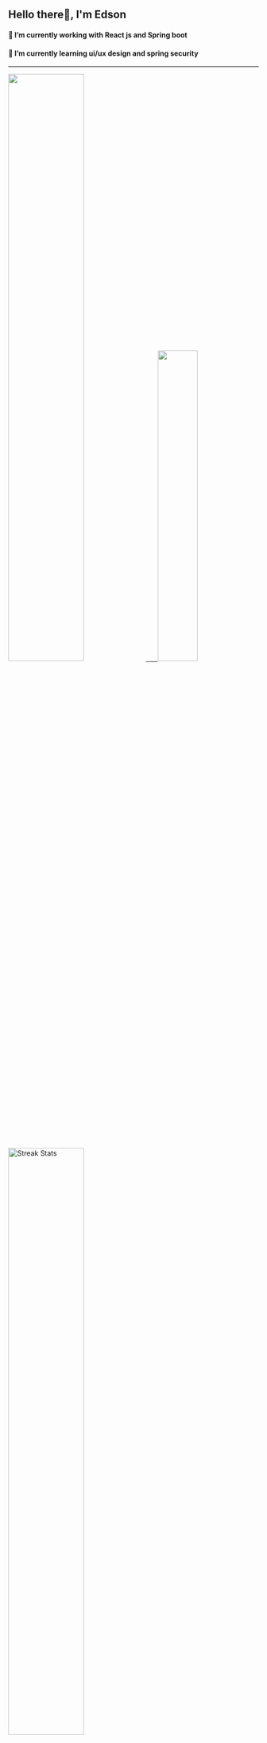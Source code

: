 
## Hello there👋, I'm Edson 

#### 🔭 I’m currently working with React js and Spring boot 
#### 🌱 I’m currently learning ui/ux design and spring security
---
    
  

 <p align="left">
  <a href="https://github.com/EdsonNhancale">
  <img width=55% src="https://github-readme-stats.vercel.app/api?username=EdsonNhancale&show_icons=true&theme=dracula&include_all_commits=true&count_private=true"/>&nbsp;&nbsp;&nbsp;&nbsp;&nbsp;
  <img  width=40% src="https://github-readme-stats.vercel.app/api/top-langs/?username=EdsonNhancale&layout=compact&langs_count=7&theme=dracula"/>
</p>

  <p align="left">
    <a href="https://github.com/EdsonNhancale"><img width=55% alt="Streak Stats" src="https://github-readme-streak-stats.herokuapp.com/?user=EdsonNhancale&theme=dracula"/></a>
   </p>

 
 <!--START_SECTION:waka-->

```text
From: 16 November 2022 - To: 18 December 2022

Total Time: 86 hrs 8 mins

JavaScript   65 hrs 5 mins   ███████████████████░░░░░░   75.57 %
Dart         14 hrs 6 mins   ████░░░░░░░░░░░░░░░░░░░░░   16.38 %
Java         2 hrs 38 mins   ▓░░░░░░░░░░░░░░░░░░░░░░░░   03.06 %
JSON         2 hrs 4 mins    ▓░░░░░░░░░░░░░░░░░░░░░░░░   02.41 %
YAML         1 hr 12 mins    ▒░░░░░░░░░░░░░░░░░░░░░░░░   01.40 %
XML          35 mins         ▒░░░░░░░░░░░░░░░░░░░░░░░░   00.69 %
```

<!--END_SECTION:waka-->

<div> 
  <a href="www.linkedin.com/in/edson-nhancale-7849781a6" target="_blank"><img src="https://img.shields.io/badge/-LinkedIn-%230077B5?style=for-the-badge&logo=linkedin&logoColor=white" target="_blank"></a> 

</div>

